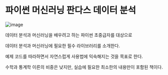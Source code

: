 # 파이썬 머신러닝 판다스 데이터 분석

![image](https://user-images.githubusercontent.com/7258995/137876737-4bffe2ea-404b-42d1-b690-5b2d106fc014.png)


데이터 분석과 머신러닝을 배우려고 하는 파이썬 초중급자를 대상으로 

데이터 분석과 머신러닝에 필요한 필수 라이브러리를 소개한다.

예제 코드를 따라하면서 자연스럽게 사용법에 익숙해지는 것을 목표로 한다.

수학과 통계학 이른의 비중은 낮지만, 실습에 필요한 최소한의 내용만이 포함된 책이다.


